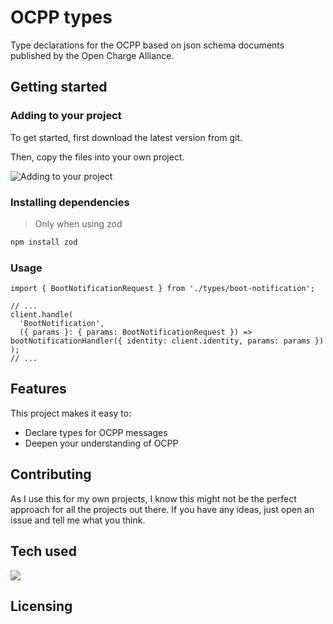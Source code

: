 # OCPP types

Type declarations for the OCPP based on json schema documents published by the Open Charge Alliance.

## Getting started

### Adding to your project

To get started, first download the latest version from git.

Then, copy the files into your own project.

![Adding to your project](https://github.com/user-attachments/assets/0074f600-e4b8-46e0-a51d-f88ba21c280f)

### Installing dependencies

> Only when using zod

```bash
npm install zod
```

### Usage

```typescript: example for typescript
import { BootNotificationRequest } from './types/boot-notification';

// ...
client.handle(
  'BootNotification',
  ({ params }: { params: BootNotificationRequest }) => bootNotificationHandler({ identity: client.identity, params: params })
);
// ...

```

## Features

This project makes it easy to:

- Declare types for OCPP messages
- Deepen your understanding of OCPP

## Contributing

As I use this for my own projects, I know this might not be the perfect approach for all the projects out there. If you have any ideas, just open an issue and tell me what you think.

## Tech used

![](https://img.shields.io/badge/TypeScript-gray?logo=typescript)

## Licensing
